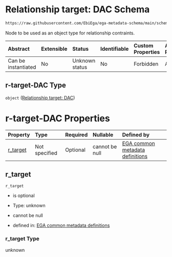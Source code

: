 # Relationship target: DAC Schema

```txt
https://raw.githubusercontent.com/EbiEga/ega-metadata-schema/main/schemas/EGA.common-definitions.json#/definitions/r-target-DAC
```

Node to be used as an object type for relationship contraints.

| Abstract            | Extensible | Status         | Identifiable | Custom Properties | Additional Properties | Access Restrictions | Defined In                                                                                           |
| :------------------ | :--------- | :------------- | :----------- | :---------------- | :-------------------- | :------------------ | :--------------------------------------------------------------------------------------------------- |
| Can be instantiated | No         | Unknown status | No           | Forbidden         | Allowed               | none                | [EGA.common-definitions.json\*](../../../schemas/EGA.common-definitions.json "open original schema") |

## r-target-DAC Type

`object` ([Relationship target: DAC](ega-12-definitions-relationship-target-dac.md))

# r-target-DAC Properties

| Property               | Type          | Required | Nullable       | Defined by                                                                                                                                                                                                                                                 |
| :--------------------- | :------------ | :------- | :------------- | :--------------------------------------------------------------------------------------------------------------------------------------------------------------------------------------------------------------------------------------------------------- |
| [r\_target](#r_target) | Not specified | Optional | cannot be null | [EGA common metadata definitions](ega-12-definitions-relationship-target-dac-properties-r_target.md "https://raw.githubusercontent.com/EbiEga/ega-metadata-schema/main/schemas/EGA.common-definitions.json#/definitions/r-target-DAC/properties/r_target") |

## r\_target



`r_target`

*   is optional

*   Type: unknown

*   cannot be null

*   defined in: [EGA common metadata definitions](ega-12-definitions-relationship-target-dac-properties-r_target.md "https://raw.githubusercontent.com/EbiEga/ega-metadata-schema/main/schemas/EGA.common-definitions.json#/definitions/r-target-DAC/properties/r_target")

### r\_target Type

unknown
